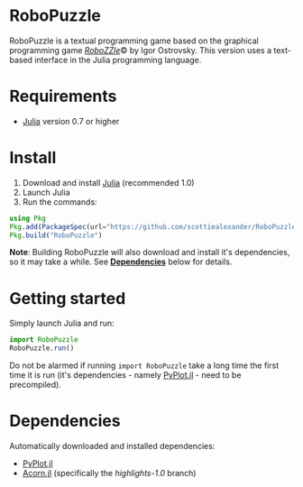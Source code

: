 # RoboPuzzle
RoboPuzzle is a textual programming game based on the graphical programming game [*RoboZZle*](http://www.robozzle.com/beta/)© by Igor Ostrovsky. This version uses a text-based interface in the Julia programming language.

# Requirements
* [Julia](https://julialang.org/downloads/) version 0.7 or higher

# Install
1. Download and install [Julia](https://julialang.org/downloads/) (recommended 1.0)
2. Launch Julia
3. Run the commands:
```julia
using Pkg
Pkg.add(PackageSpec(url="https://github.com/scottiealexander/RoboPuzzle.jl.git"))
Pkg.build("RoboPuzzle")
```

**Note**: Building RoboPuzzle will also download and install it's dependencies, so it may take a while. See [**Dependencies**](#dependencies) below for details.

# Getting started
Simply launch Julia and run:
```julia
import RoboPuzzle
RoboPuzzle.run()
```
Do not be alarmed if running `import RoboPuzzle` take a long time the first time it is run (it's dependencies - namely [PyPlot.jl](https://github.com/JuliaPy/PyPlot.jl) - need to be precompiled).

# Dependencies
Automatically downloaded and installed dependencies:
* [PyPlot.jl](https://github.com/JuliaPy/PyPlot.jl)
* [Acorn.jl](https://github.com/scottiealexander/Acorn.jl/tree/highlights-1.0) (specifically the *highlights-1.0* branch)
